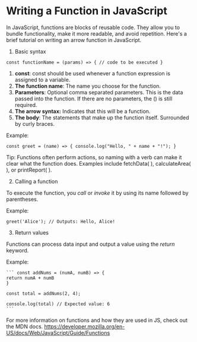 # Writing a Function in JavaScript

In JavaScript, functions are blocks of reusable code. They allow you to bundle functionality, make it more readable, and avoid repetition. Here's a brief tutorial on writing an arrow function in JavaScript.

1. Basic syntax

`const functionName = (params) => {
  // code to be executed
  }`

1. **const**: const should be used whenever a function expression is assigned to a variable.
2. **The function name**: The name you choose for the function.
3. **Parameters**: Optional comma separated parameters. This is the data passed into the function. If there are no parameters, the () is still required.
4. **The arrow syntax:** Indicates that this will be a function.
5. **The body**: The statements that make up the function itself. Surrounded by curly braces.

Example:

`const greet = (name) => {
console.log("Hello, " + name + "!");
}`

Tip: Functions often perform actions, so naming with a verb can make it clear what the function does. Examples include fetchData( ), calculateArea( ), or printReport( ).

2. Calling a function

To execute the function, you _call_ or _invoke_ it by using its name followed by parentheses.

Example:

`greet('Alice'); // Outputs: Hello, Alice!`

3. Return values

Functions can process data input and output a value using the _return_ keyword.

Example:
````
``` const addNums = (numA, numB) => {
return numA + numB
}

const total = addNums(2, 4);

console.log(total) // Expected value: 6
```
````
For more information on functions and how they are used in JS, check out the MDN docs.
https://developer.mozilla.org/en-US/docs/Web/JavaScript/Guide/Functions
